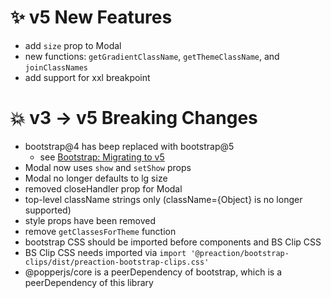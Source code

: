 # ✨ v5 New Features

- add `size` prop to Modal
- new functions: `getGradientClassName`, `getThemeClassName`, and `joinClassNames`
- add support for xxl breakpoint

# 💥 v3 -> v5 Breaking Changes

- bootstrap@4 has beep replaced with bootstrap@5
  - see [Bootstrap: Migrating to v5](https://getbootstrap.com/docs/5.1/migration/)
- Modal now uses `show` and `setShow` props
- Modal no longer defaults to lg size
- removed closeHandler prop for Modal
- top-level className strings only (className={Object} is no longer supported)
- style props have been removed
- remove `getClassesForTheme` function
- bootstrap CSS should be imported before components and BS Clip CSS
- BS Clip CSS needs imported via `import '@preaction/bootstrap-clips/dist/preaction-bootstrap-clips.css'`
- @popperjs/core is a peerDependency of bootstrap, which is a peerDependency of this library

